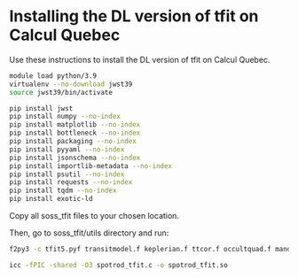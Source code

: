 # Installing the DL version of tfit on Calcul Quebec

Use these instructions to install the DL version of tfit on Calcul Quebec.

```bash
module load python/3.9
virtualenv --no-download jwst39
source jwst39/bin/activate
```

```bash
pip install jwst
pip install numpy --no-index
pip install matplotlib --no-index
pip install bottleneck --no-index
pip install packaging --no-index
pip install pyyaml --no-index
pip install jsonschema --no-index
pip install importlib-metadata --no-index
pip install psutil --no-index
pip install requests --no-index
pip install tqdm --no-index
pip install exotic-ld
```

Copy all soss_tfit files to your chosen location.

Then, go to soss_tfit/utils directory and run:
```bash
f2py3 -c tfit5.pyf transitmodel.f keplerian.f ttcor.f occultquad.f mandelagol.f rqsort.f transitdur.f -lpthread -liomp5 --fcompiler=intelem --f90flags='-parallel -mkl -qopenmp' --f77flags='-parallel -mkl -qopenmp'
```

```bash
icc -fPIC -shared -O3 spotrod_tfit.c -o spotrod_tfit.so
```